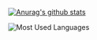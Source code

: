 [![Anurag's github stats](https://github-readme-stats.vercel.app/api?username=s4na)](https://github.com/anuraghazra/github-readme-stats)

![Most Used Languages](https://github-readme-stats.nzws.vercel.app/api/top-langs/?username=s4na&hide_border=true&layout=compact)

